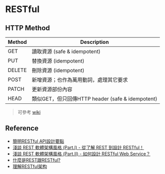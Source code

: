 # RESTful

## HTTP Method

| Method | Description |
| ------ | ----------- |
| GET | 讀取資源 (safe & idempotent)|
| PUT | 替換資源 (idempotent) |
| DELETE | 刪除資源 (idempotent) |
| POST | 新增資源；也作為萬用動詞，處理其它要求 |
| PATCH | 更新資源部份內容 |
| HEAD | 類似GET，但只回傳HTTP header (safe & idempotent) |

> 可參考 [wiki](https://en.wikipedia.org/wiki/Hypertext_Transfer_Protocol#Request_methods)

## Reference

* [簡明RESTful API設計要點](https://tw.twincl.com/@arthurtw/*641y)
* [淺談 REST 軟體架構風格 (Part.I) - 從了解 REST 到設計 RESTful！](http://blog.toright.com/posts/725)
* [淺談 REST 軟體架構風格 (Part.II) - 如何設計 RESTful Web Service？](http://blog.toright.com/posts/1399)
* [什麼是REST跟RESTful?](https://ihower.tw/blog/archives/1542)
* [理解RESTful架构](http://www.ruanyifeng.com/blog/2011/09/restful.html)

